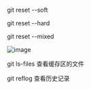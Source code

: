 git reset --soft

git reset --hard

git reset --mixed

![image](https://github.com/user-attachments/assets/679aed70-a7f4-489b-95b3-7e29de5bf698)

git ls-files 查看缓存区的文件

git reflog 查看历史记录

